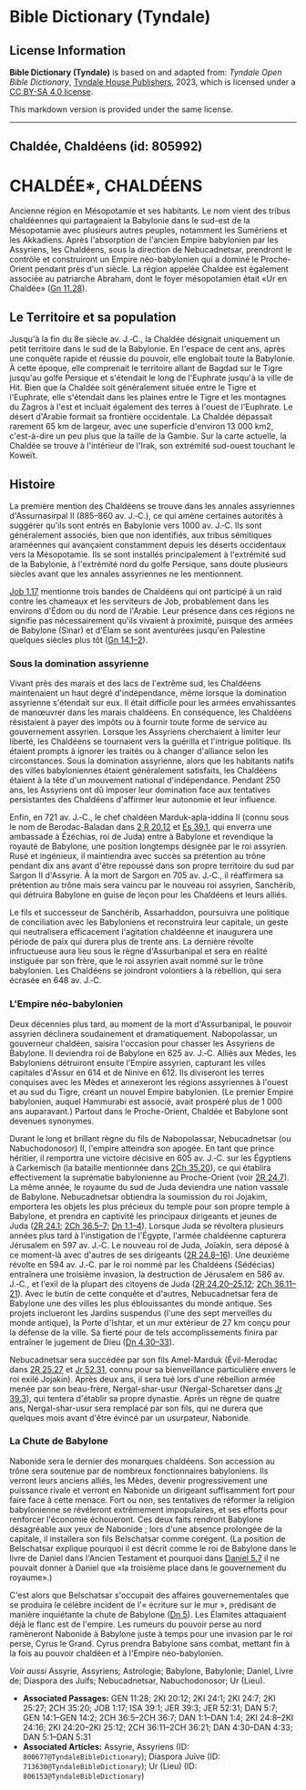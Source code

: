 # Bible Dictionary (Tyndale)

## License Information

**Bible Dictionary (Tyndale)** is based on and adapted from: _Tyndale Open Bible Dictionary_, [Tyndale House Publishers](https://tyndaleopenresources.com/), 2023, which is licensed under a [CC BY-SA 4.0 license](https://creativecommons.org/licenses/by-sa/4.0/legalcode.en).

This markdown version is provided under the same license.



--------------------------------

## Chaldée, Chaldéens (id: 805992)

CHALDÉE\*, CHALDÉENS
====================

Ancienne région en Mésopotamie et ses habitants. Le nom vient des tribus chaldéennes qui partageaient la Babylonie dans le sud\-est de la Mésopotamie avec plusieurs autres peuples, notamment les Sumériens et les Akkadiens. Après l'absorption de l'ancien Empire babylonien par les Assyriens, les Chaldéens, sous la direction de Nebucadnetsar, prendront le contrôle et construiront un Empire néo\-babylonien qui a dominé le Proche\-Orient pendant près d'un siècle. La région appelée Chaldée est également associée au patriarche Abraham, dont le foyer mésopotamien était «Ur en Chaldée» ([Gn 11\.28](https://ref.ly/Gen11:28)).

Le Territoire et sa population
------------------------------

Jusqu'à la fin du 8e siècle av. J.‑C., la Chaldée désignait uniquement un petit territoire dans le sud de la Babylonie. En l'espace de cent ans, après une conquête rapide et réussie du pouvoir, elle englobait toute la Babylonie. À cette époque, elle comprenait le territoire allant de Bagdad sur le Tigre jusqu'au golfe Persique et s'étendait le long de l'Euphrate jusqu'à la ville de Hit. Bien que la Chaldée soit généralement située entre le Tigre et l'Euphrate, elle s'étendait dans les plaines entre le Tigre et les montagnes du Zagros à l'est et incluait également des terres à l'ouest de l'Euphrate. Le désert d'Arabie formait sa frontière occidentale. La Chaldée dépassait rarement 65 km de largeur, avec une superficie d'environ 13 000 km2, c'est\-à\-dire un peu plus que la taille de la Gambie. Sur la carte actuelle, la Chaldée se trouve à l'intérieur de l'Irak, son extrémité sud\-ouest touchant le Koweït.

Histoire
--------

La première mention des Chaldéens se trouve dans les annales assyriennes d'Assurnasirpal II (885–860 av. J.‑C.), ce qui amène certaines autorités à suggérer qu'ils sont entrés en Babylonie vers 1000 av. J.‑C. Ils sont généralement associés, bien que non identifiés, aux tribus sémitiques araméennes qui avançaient constamment depuis les déserts occidentaux vers la Mésopotamie. Ils se sont installés principalement à l'extrémité sud de la Babylonie, à l'extrémité nord du golfe Persique, sans doute plusieurs siècles avant que les annales assyriennes ne les mentionnent.

[Job 1\.17](https://ref.ly/Job1:17) mentionne trois bandes de Chaldéens qui ont participé à un raid contre les chameaux et les serviteurs de Job, probablement dans les environs d'Édom ou du nord de l'Arabie. Leur présence dans ces régions ne signifie pas nécessairement qu'ils vivaient à proximité, puisque des armées de Babylone (Sinar) et d'Élam se sont aventurées jusqu'en Palestine quelques siècles plus tôt ([Gn 14\.1–2](https://ref.ly/Gen14:1-Gen14:2)).

### Sous la domination assyrienne

Vivant près des marais et des lacs de l'extrême sud, les Chaldéens maintenaient un haut degré d'indépendance, même lorsque la domination assyrienne s'étendait sur eux. Il était difficile pour les armées envahissantes de manœuvrer dans les marais chaldéens. En conséquence, les Chaldéens résistaient à payer des impôts ou à fournir toute forme de service au gouvernement assyrien. Lorsque les Assyriens cherchaient à limiter leur liberté, les Chaldéens se tournaient vers la guérilla et l'intrigue politique. Ils étaient prompts à ignorer les traités ou à changer d'alliance selon les circonstances. Sous la domination assyrienne, alors que les habitants natifs des villes babyloniennes étaient généralement satisfaits, les Chaldéens étaient à la tête d'un mouvement national d'indépendance. Pendant 250 ans, les Assyriens ont dû imposer leur domination face aux tentatives persistantes des Chaldéens d'affirmer leur autonomie et leur influence.

Enfin, en 721 av. J.‑C., le chef chaldéen Marduk\-apla\-iddina II (connu sous le nom de Berodac\-Baladan dans [2 R 20\.12](https://ref.ly/2Kgs20:12) et [Es 39\.1](https://ref.ly/Isa39:1), qui enverra une ambassade à Ézéchias, roi de Juda) entre à Babylone et revendique la royauté de Babylone, une position longtemps désignée par le roi assyrien. Rusé et ingénieux, il maintiendra avec succès sa prétention au trône pendant dix ans avant d'être repoussé dans son propre territoire du sud par Sargon II d'Assyrie. À la mort de Sargon en 705 av. J.‑C., il réaffirmera sa prétention au trône mais sera vaincu par le nouveau roi assyrien, Sanchérib, qui détruira Babylone en guise de leçon pour les Chaldéens et leurs alliés.

Le fils et successeur de Sanchérib, Assarhaddon, poursuivra une politique de conciliation avec les Babyloniens et reconstruira leur capitale, un geste qui neutralisera efficacement l'agitation chaldéenne et inaugurera une période de paix qui durera plus de trente ans. La dernière révolte infructueuse aura lieu sous le règne d'Assurbanipal et sera en réalité instiguée par son frère, que le roi assyrien avait nommé sur le trône babylonien. Les Chaldéens se joindront volontiers à la rébellion, qui sera écrasée en 648 av. J.‑C.

### L'Empire néo\-babylonien

Deux décennies plus tard, au moment de la mort d'Assurbanipal, le pouvoir assyrien déclinera soudainement et dramatiquement. Nabopolassar, un gouverneur chaldéen, saisira l'occasion pour chasser les Assyriens de Babylone. Il deviendra roi de Babylone en 625 av. J.‑C. Alliés aux Mèdes, les Babyloniens détruiront ensuite l'Empire assyrien, capturant les villes capitales d'Assur en 614 et de Ninive en 612\. Ils diviseront les terres conquises avec les Mèdes et annexeront les régions assyriennes à l'ouest et au sud du Tigre, créant un nouvel Empire babylonien. (Le premier Empire babylonien, auquel Hammurabi est associé, avait prospéré plus de 1 000 ans auparavant.) Partout dans le Proche\-Orient, Chaldée et Babylone sont devenues synonymes.

Durant le long et brillant règne du fils de Nabopolassar, Nebucadnetsar (ou Nabuchodonosor) II, l'empire atteindra son apogée. En tant que prince héritier, il remportra une victoire décisive en 605 av. J.‑C. sur les Égyptiens à Carkemisch (la bataille mentionnée dans [2Ch 35\.20](https://ref.ly/2Chr35:20)), ce qui établira effectivement la suprématie babylonienne au Proche\-Orient (voir [2R 24\.7](https://ref.ly/2Kgs24:7)). La même année, le royaume du sud de Juda deviendra une nation vassale de Babylone. Nebucadnetsar obtiendra la soumission du roi Jojakim, emportera les objets les plus précieux du temple pour son propre temple à Babylone, et prendra en captivité les principaux dirigeants et jeunes de Juda ([2R 24\.1](https://ref.ly/2Kgs24:1); [2Ch 36\.5–7](https://ref.ly/2Chr36:5-2Chr36:7); [Dn 1\.1–4](https://ref.ly/Dan1:1-Dan1:4)). Lorsque Juda se révoltera plusieurs années plus tard à l'instigation de l'Égypte, l'armée chaldéenne capturera Jérusalem en 597 av. J.‑C. Le nouveau roi de Juda, Joïakin, sera déposé à ce moment\-là avec d'autres de ses dirigeants ([2R 24\.8–16](https://ref.ly/2Kgs24:8-2Kgs24:16)). Une deuxième révolte en 594 av. J.‑C. par le roi nommé par les Chaldéens (Sédécias) entraînera une troisième invasion, la destruction de Jérusalem en 586 av. J.‑C., et l'exil de la plupart des citoyens de Juda ([2R 24\.20–25\.12](https://ref.ly/2Kgs24:20-2Kgs25:12); [2Ch 36\.11–21](https://ref.ly/2Chr36:11-2Chr36:21)). Avec le butin de cette conquête et d'autres, Nebucadnetsar fera de Babylone une des villes les plus éblouissantes du monde antique. Ses projets inclueront les Jardins suspendus (l'une des sept merveilles du monde antique), la Porte d'Ishtar, et un mur extérieur de 27 km conçu pour la défense de la ville. Sa fierté pour de tels accomplissements finira par entraîner le jugement de Dieu ([Dn 4\.30–33](https://ref.ly/Dan4:30-Dan4:33)).

Nebucadnetsar sera succédée par son fils Amel\-Marduk (Évil\-Merodac dans [2R 25\.27](https://ref.ly/2Kgs25:27) et [Jr 52\.31](https://ref.ly/Jer52:31), connu pour sa bienveillance particulière envers le roi exilé Jojakin). Après deux ans, il sera tué lors d'une rébellion armée menée par son beau\-frère, Nergal\-shar\-usur (Nergal\-Scharetser dans [Jr 39\.3](https://ref.ly/Jer39:3)), qui tentera d'établir sa propre dynastie. Après un règne de quatre ans, Nergal\-shar\-usur sera remplacé par son fils, qui ne durera que quelques mois avant d'être évincé par un usurpateur, Nabonide.

### La Chute de Babylone

Nabonide sera le dernier des monarques chaldéens. Son accession au trône sera soutenue par de nombreux fonctionnaires babyloniens. Ils verront leurs anciens alliés, les Mèdes, devenir progressivement une puissance rivale et verront en Nabonide un dirigeant suffisamment fort pour faire face à cette menace. Fort ou non, ses tentatives de réformer la religion babylonienne se révéleront extrêmement impopulaires, et ses efforts pour renforcer l'économie échoueront. Ces deux faits rendront Babylone désagréable aux yeux de Nabonide ; lors d'une absence prolongée de la capitale, il installera son fils Belschatsar comme corégent. (La position de Belschatsar explique pourquoi il est décrit comme le roi de Babylone dans le livre de Daniel dans l'Ancien Testament et pourquoi dans [Daniel 5\.7](https://ref.ly/Dan5:7) il ne pouvait donner à Daniel que «la troisième place dans le gouvernement du royaume».)

C'est alors que Belschatsar s'occupait des affaires gouvernementales que se produira le célèbre incident de l'« écriture sur le mur », prédisant de manière inquiétante la chute de Babylone ([Dn 5](https://ref.ly/Dan5:1-Dan5:31)). Les Élamites attaquaient déjà le flanc est de l'empire. Les rumeurs du pouvoir perse au nord ramèneront Nabonide à Babylone juste à temps pour une invasion par le roi perse, Cyrus le Grand. Cyrus prendra Babylone sans combat, mettant fin à la fois au pouvoir chaldéen et à l'Empire néo\-babylonien.

*Voir aussi* Assyrie, Assyriens; Astrologie; Babylone, Babylonie; Daniel, Livre de; Diaspora des Juifs; Nebucadnetsar, Nabuchodonosor; Ur (Lieu).

* **Associated Passages:** GEN 11:28; 2KI 20:12; 2KI 24:1; 2KI 24:7; 2KI 25:27; 2CH 35:20; JOB 1:17; ISA 39:1; JER 39:3; JER 52:31; DAN 5:7; GEN 14:1–GEN 14:2; 2CH 36:5–2CH 36:7; DAN 1:1–DAN 1:4; 2KI 24:8–2KI 24:16; 2KI 24:20–2KI 25:12; 2CH 36:11–2CH 36:21; DAN 4:30–DAN 4:33; DAN 5:1–DAN 5:31
* **Associated Articles:** Assyrie, Assyriens (ID: `800677@TyndaleBibleDictionary`); Diaspora Juive (ID: `713630@TyndaleBibleDictionary`); Ur (Lieu) (ID: `806153@TyndaleBibleDictionary`)


